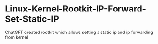 # Linux-Kernel-Rootkit-IP-Forward-Set-Static-IP
ChatGPT created rootkit which allows setting a static ip and ip forwarding from kernel
